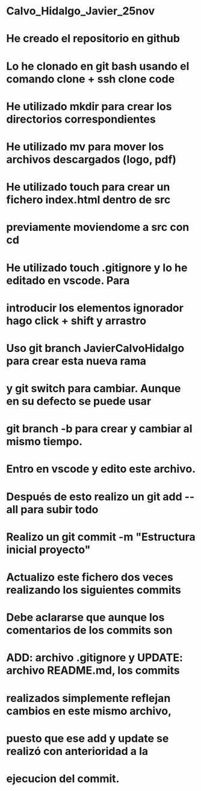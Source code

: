 # Calvo_Hidalgo_Javier_25nov
# He creado el repositorio en github
# Lo he clonado en git bash usando el comando clone + ssh clone code
# He utilizado mkdir para crear los directorios correspondientes
# He utilizado mv para mover los archivos descargados (logo, pdf)
# He utilizado touch para crear un fichero index.html dentro de src
# previamente moviendome a src con cd
# He utilizado touch .gitignore y lo he editado en vscode. Para 
# introducir los elementos ignorador hago click + shift y arrastro
# Uso git branch JavierCalvoHidalgo para crear esta nueva rama
# y git switch para cambiar. Aunque en su defecto se puede usar
# git branch -b para crear y cambiar al mismo tiempo. 
# Entro en vscode y edito este archivo. 
# Después de esto realizo un git add --all para subir todo
# Realizo un git commit -m "Estructura inicial proyecto"
# Actualizo este fichero dos veces realizando los siguientes commits
# Debe aclararse que aunque los comentarios de los commits son
# ADD: archivo .gitignore y UPDATE: archivo README.md, los commits
# realizados simplemente reflejan cambios en este mismo archivo,
# puesto que ese add y update se realizó con anterioridad a la 
# ejecucion del commit. 